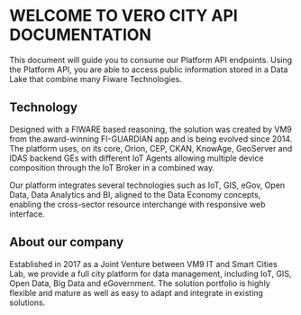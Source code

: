 # WELCOME TO VERO CITY API DOCUMENTATION
This document will guide you to consume our Platform API endpoints. Using the Platform API, you are able to access public information stored in a Data Lake that combine many Fiware Technologies.

## Technology 
Designed with a FIWARE based reasoning, the solution was created by VM9 from the award-winning FI-GUARDIAN app and is being evolved since 2014. The platform uses, on its core, Orion, CEP, CKAN, KnowAge, GeoServer and IDAS backend GEs with different IoT Agents allowing multiple device composition through the IoT Broker in a combined way.

Our platform integrates several technologies such as IoT, GIS, eGov, Open Data, Data Analytics and BI, aligned to the Data Economy concepts, enabling the cross-sector resource interchange with responsive web interface.



## About our company
Established in 2017 as a Joint Venture between VM9 IT and Smart Cities Lab, we provide a full city platform for data management, including IoT, GIS, Open Data, Big Data and eGovernment. The solution portfolio is highly flexible and mature as well as easy to adapt and integrate in existing solutions.

